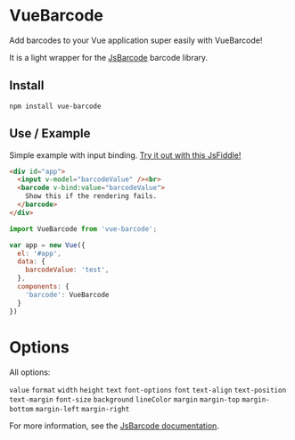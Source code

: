 # VueBarcode

Add barcodes to your Vue application super easily with VueBarcode!

It is a light wrapper for the [JsBarcode](https://github.com/lindell/JsBarcode) barcode library.

## Install
````
npm install vue-barcode
````

## Use / Example
Simple example with input binding. [Try it out with this JsFiddle!](http://jsfiddle.net/hfgan035/4/)
````html
<div id="app">
  <input v-model="barcodeValue" /><br>
  <barcode v-bind:value="barcodeValue">
    Show this if the rendering fails.
  </barcode>
</div>
````

````javascript
import VueBarcode from 'vue-barcode';

var app = new Vue({
  el: '#app',
  data: {
    barcodeValue: 'test',
  },
  components: {
    'barcode': VueBarcode
  }
})
````

# Options
All options:

`value`
`format`
`width`
`height`
`text`
`font-options`
`font`
`text-align`
`text-position`
`text-margin`
`font-size`
`background`
`lineColor`
`margin`
`margin-top`
`margin-bottom`
`margin-left`
`margin-right`

For more information, see the [JsBarcode documentation](https://github.com/lindell/JsBarcode/wiki/Options).
